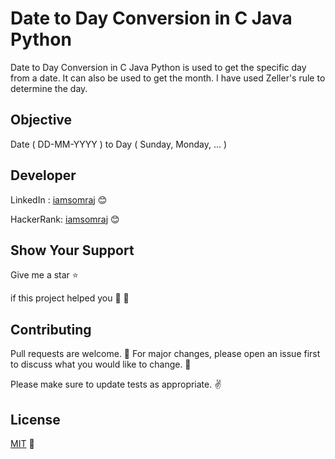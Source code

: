 # Date to Day Conversion in C Java Python
Date to Day Conversion in C Java Python is used to get the specific day from a date. It can also be used to get the month. I have used Zeller's rule to determine the day.

## Objective

Date ( DD-MM-YYYY ) to Day ( Sunday, Monday, ... )

## Developer

LinkedIn : [iamsomraj](https://www.linkedin.com/in/iamsomraj/) 😊

HackerRank: [iamsomraj](https://www.hackerrank.com/iamsomraj?hr_r=1) 😊

## Show Your Support

Give me a star ⭐

if this project helped you 👦 👧

## Contributing

Pull requests are welcome. 🤝 For major changes, please open an issue first to discuss what you would like to change. 🙏

Please make sure to update tests as appropriate. ✌

## License

[MIT](https://choosealicense.com/licenses/mit/) 📰